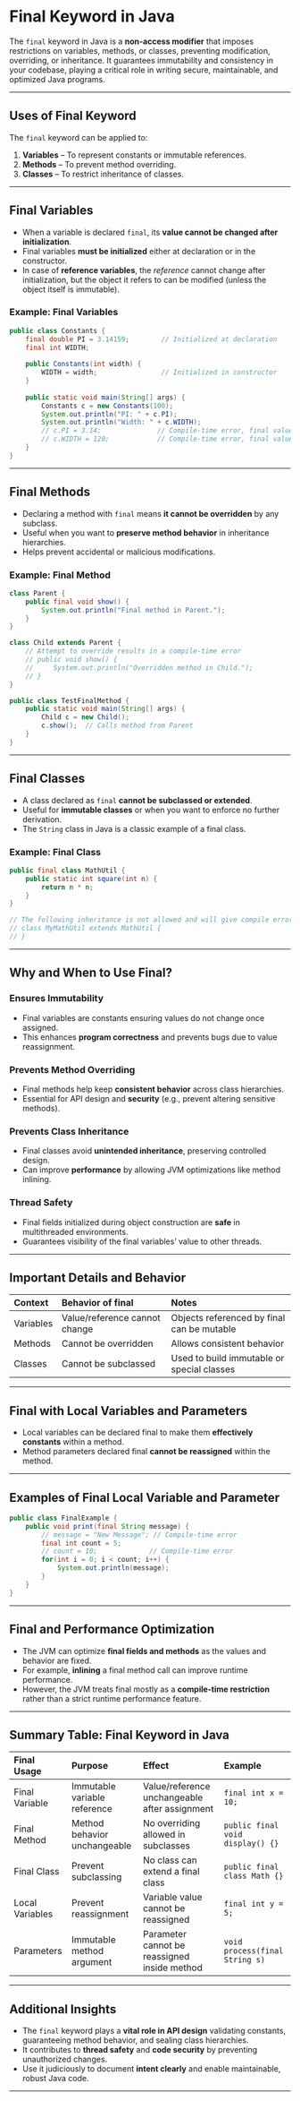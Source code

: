 # Final Keyword in Java

The `final` keyword in Java is a **non-access modifier** that imposes restrictions on variables, methods, or classes, preventing modification, overriding, or inheritance. It guarantees immutability and consistency in your codebase, playing a critical role in writing secure, maintainable, and optimized Java programs.

***

## Uses of Final Keyword

The `final` keyword can be applied to:

1. **Variables** – To represent constants or immutable references.
2. **Methods** – To prevent method overriding.
3. **Classes** – To restrict inheritance of classes.

***

## Final Variables

- When a variable is declared `final`, its **value cannot be changed after initialization**.
- Final variables **must be initialized** either at declaration or in the constructor.
- In case of **reference variables**, the *reference* cannot change after initialization, but the object it refers to can be modified (unless the object itself is immutable).


### Example: Final Variables

```java
public class Constants {
    final double PI = 3.14159;        // Initialized at declaration
    final int WIDTH;
    
    public Constants(int width) {
        WIDTH = width;                // Initialized in constructor
    }
    
    public static void main(String[] args) {
        Constants c = new Constants(100);
        System.out.println("PI: " + c.PI);
        System.out.println("Width: " + c.WIDTH);
        // c.PI = 3.14;              // Compile-time error, final value cannot be changed
        // c.WIDTH = 120;            // Compile-time error, final value cannot be reassigned
    }
}
```


***

## Final Methods

- Declaring a method with `final` means **it cannot be overridden** by any subclass.
- Useful when you want to **preserve method behavior** in inheritance hierarchies.
- Helps prevent accidental or malicious modifications.


### Example: Final Method

```java
class Parent {
    public final void show() {
        System.out.println("Final method in Parent.");
    }
}

class Child extends Parent {
    // Attempt to override results in a compile-time error
    // public void show() {
    //     System.out.println("Overridden method in Child.");
    // }
}

public class TestFinalMethod {
    public static void main(String[] args) {
        Child c = new Child();
        c.show();  // Calls method from Parent
    }
}
```


***

## Final Classes

- A class declared as `final` **cannot be subclassed or extended**.
- Useful for **immutable classes** or when you want to enforce no further derivation.
- The `String` class in Java is a classic example of a final class.


### Example: Final Class

```java
public final class MathUtil {
    public static int square(int n) {
        return n * n;
    }
}

// The following inheritance is not allowed and will give compile error
// class MyMathUtil extends MathUtil {
// }
```


***

## Why and When to Use Final?

### Ensures Immutability

- Final variables are constants ensuring values do not change once assigned.
- This enhances **program correctness** and prevents bugs due to value reassignment.


### Prevents Method Overriding

- Final methods help keep **consistent behavior** across class hierarchies.
- Essential for API design and **security** (e.g., prevent altering sensitive methods).


### Prevents Class Inheritance

- Final classes avoid **unintended inheritance**, preserving controlled design.
- Can improve **performance** by allowing JVM optimizations like method inlining.


### Thread Safety

- Final fields initialized during object construction are **safe** in multithreaded environments.
- Guarantees visibility of the final variables’ value to other threads.

***

## Important Details and Behavior

| Context | Behavior of final | Notes |
| :-- | :-- | :-- |
| Variables | Value/reference cannot change | Objects referenced by final can be mutable |
| Methods | Cannot be overridden | Allows consistent behavior |
| Classes | Cannot be subclassed | Used to build immutable or special classes |


***

## Final with Local Variables and Parameters

- Local variables can be declared final to make them **effectively constants** within a method.
- Method parameters declared final **cannot be reassigned** within the method.

***

## Examples of Final Local Variable and Parameter

```java
public class FinalExample {
    public void print(final String message) {
        // message = "New Message"; // Compile-time error
        final int count = 5;
        // count = 10;             // Compile-time error
        for(int i = 0; i < count; i++) {
            System.out.println(message);
        }
    }
}
```


***

## Final and Performance Optimization

- The JVM can optimize **final fields and methods** as the values and behavior are fixed.
- For example, **inlining** a final method call can improve runtime performance.
- However, the JVM treats final mostly as a **compile-time restriction** rather than a strict runtime performance feature.

***

## Summary Table: Final Keyword in Java

| Final Usage | Purpose | Effect | Example |
| :-- | :-- | :-- | :-- |
| Final Variable | Immutable variable reference | Value/reference unchangeable after assignment | `final int x = 10;` |
| Final Method | Method behavior unchangeable | No overriding allowed in subclasses | `public final void display() {}` |
| Final Class | Prevent subclassing | No class can extend a final class | `public final class Math {}` |
| Local Variables | Prevent reassignment | Variable value cannot be reassigned | `final int y = 5;` |
| Parameters | Immutable method argument | Parameter cannot be reassigned inside method | `void process(final String s)` |


***

## Additional Insights

- The `final` keyword plays a **vital role in API design** validating constants, guaranteeing method behavior, and sealing class hierarchies.
- It contributes to **thread safety** and **code security** by preventing unauthorized changes.
- Use it judiciously to document **intent clearly** and enable maintainable, robust Java code.

***